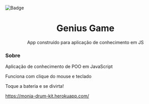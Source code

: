 
![Badge](https://img.shields.io/badge/DrumKit-Play%20the%20Drum-blue?style=for-the-badge&logo=appveyor) 

<h1 align="center">Genius Game</h1> 

<p align="center">App construído para aplicação de conhecimento em JS </p>


### Sobre

<p> 
Aplicação de conhecimento de POO em JavaScript
</p>

<p>
Funciona com clique do mouse e teclado

</p>

Toque a bateria e se divirta!

<https://monia-drum-kit.herokuapp.com/>
